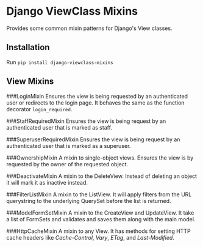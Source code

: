 Django ViewClass Mixins
=======================

Provides some common mixin patterns for Django's View classes.

Installation
------------

Run `pip install django-viewclass-mixins`

View Mixins
-----------

###LoginMixin
Ensures the view is being requested by an authenticated user or redirects to the login page. It behaves the same as the function decorator `login_required`.

###StaffRequiredMixin
Ensures the view is being request by an authenticated user that is marked as staff.

###SuperuserRequiredMixin
Ensures the view is being request by an authenticated user that is marked as a superuser.

###OwnershipMixin
A mixin to single-object views. Ensures the view is by requested by the owner of the requested object.

###DeactivateMixin
A mixin to the DeleteView. Instead of deleting an object it will mark it as inactive instead.

###FilterListMixin
A mixin to the ListView. It will apply filters from the URL querystring to the underlying QuerySet before the list is returned.

###ModelFormSetMixin
A mixin to the CreateView and UpdateView. It take a list of FormSets and validates and saves them along with the main model.

###HttpCacheMixin
A mixin to any View. It has methods for setting HTTP cache headers like *Cache-Control*, *Vary*, *ETag*, and *Last-Modified*.